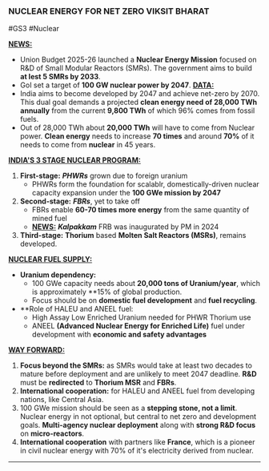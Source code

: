 ### **NUCLEAR ENERGY FOR NET ZERO VIKSIT BHARAT**
#GS3 #Nuclear

<b><u>NEWS:</u></b>
- Union Budget 2025-26 launched a **Nuclear Energy Mission** focused on R&D of Small Modular Reactors (SMRs). The government aims to build **at lest 5 SMRs by 2033**.
- GoI set a target of **100 GW nuclear power by 2047**.
<b><u>DATA:</u></b>
- India aims to become developed by 2047 and achieve net-zero by 2070. This dual goal demands a projected **clean energy need of 28,000 TWh annually** from the current **9,800 TWh** of which 96% comes from fossil fuels.
- Out of 28,000 TWh about **20,000 TWh** will have to come from Nuclear power. **Clean energy** needs to increase **70 times** and around **70%** of it needs to come from **nuclear** in 45 years.

<b><u>INDIA'S 3 STAGE NUCLEAR PROGRAM:</u></b>
1. **First-stage:** ***PHWRs*** grown due to foreign uranium
	- PHWRs form the foundation for scalablr, domestically-driven nuclear capacity expansion under the **100 GWe mission by 2047**
2. **Second-stage:** ***FBRs***, yet to take off
	- FBRs enable **60-70 times more energy** from the same quantity of mined fuel
	- <b><u>NEWS:</u></b> ***Kalpakkam*** FRB was inaugurated by PM in 2024
3. **Third-stage:** **Thorium** based **Molten Salt Reactors (MSRs)**, remains developed.

<b><u>NUCLEAR FUEL SUPPLY:</u></b>
- **Uranium dependency:** 
	- 100 GWe capacity needs about **20,000 tons of Uranium/year**, which is approximately **15% of global production.
	- Focus should be on **domestic fuel development** and **fuel recycling**.
- **Role of HALEU and ANEEL fuel:
	- High Assay Low Enriched Uranium needed for PHWR Thorium use
	- ANEEL **(Advanced Nuclear Energy for Enriched Life)** fuel under development with **economic and safety advantages**

<b><u>WAY FORWARD:</u></b>
1. **Focus beyond the SMRs:** as SMRs would take at least two decades to mature before deployment and are unlikely to meet 2047 deadline. **R&D** must be **redirected** to **Thorium MSR** and **FBRs**.
2. **International cooperation:** for HALEU and ANEEL fuel from developing nations, like Central Asia.
3. 100 GWe mission should be seen as a **stepping stone, not a limit**. Nuclear energy in not optional, but central to net zero and development goals. **Multi-agency nuclear deployment** along with **strong R&D focus** on **micro-reactors**.
4. **International cooperation** with partners like **France**, which is a pioneer in civil nuclear energy with 70% of it's electricity derived from nuclear.
---


